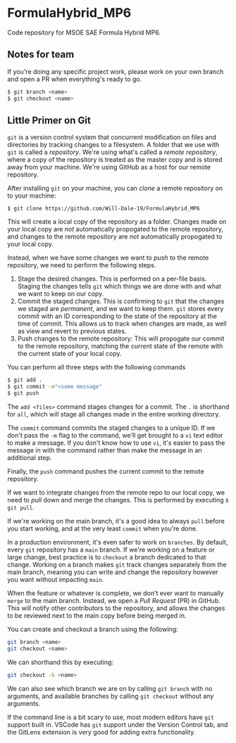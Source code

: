 # FormulaHybrid_MP6
Code repository for MSOE SAE Formula Hybrid MP6.

## Notes for team
If you're doing any specific project work, please work on your own branch and open a PR when everything's ready to go. 

```sh
$ git branch <name>
$ git checkout <name>
```
## Little Primer on Git
`git` is a version control system that concurrent modification on files and directories by tracking changes to a filesystem. 
A folder that we use with `git` is called a *repository*. 
We're using what's called a *remote repository*, where a copy of the repository is treated as the master copy and is stored away from your machine. 
We're using GitHub as a host for our remote repository. 

After installing `git` on your machine, you can *clone* a remote repository on to your machine:
```
$ git clone https://github.com/Will-Dale-19/FormulaHybrid_MP6
```

This will create a local copy of the repository as a folder. Changes made on your local copy are *not* automatically propogated to the remote repository,
and changes to the remote repository are *not* automatically propogated to your local copy. 

Instead, when we have some changes we want to *push* to the remote repository, we need to perform the following steps. 
1. Stage the desired changes. This is performed on a per-file basis. Staging the changes tells `git` which things we are done with and what we want to keep on our copy. 
2. Commit the staged changes. This is confirming to `git` that the changes we staged are *permanent*, and we want to keep them. 
`git` stores every commit with an ID corresponding to the state of the repository at the time of commit. This allows us to track when changes are made, as well as view and revert to previous states. 
3. Push changes to the remote repository: This will propogate our commit to the remote repository, matching the current state of the remote with the current state of your local copy. 

You can perform all three steps with the following commands
```sh
$ git add .
$ git commit -m"<some message"
$ git push
```
The `add <files>` command stages changes for a commit. The `.` is shorthand for `all`, which will stage all changes made in the entire working directory. 

The `commit` command commits the staged changes to a unique ID. If we don't pass the `-m` flag to the command, we'll get brought to a `vi` text editor to make a message. If you don't know how to use `vi`, it's easier to pass the message in with the command rather than make the message in an additional step. 

Finally, the `push` command pushes the current commit to the remote repository. 

If we want to integrate changes from the remote repo to our local copy, we need to *pull* down and merge the changes. 
This is performed by executing `$ git pull`. 

If we're working on the main branch, it's a good idea to always `pull` before you start working, and at the very least `commit` when you're done. 

In a production environment, it's even safer to work on `branches`. 
By default, every `git` repository has a `main` branch. If we're working on a feature or large change, best practice is to `checkout` a branch dedicated to that change. Working on a branch makes `git` track changes separately from the main branch, meaning you can write and change the repository however you want without impacting `main`. 

When the feature or whatever is complete, we don't ever want to manually `merge` to the main branch. Instead, we open a *Pull Request* (PR) in GitHub.
This will notify other contributors to the repository, and allows the changes to be reviewed next to the main copy before being merged in. 

You can create and checkout a branch using the following:
```sh
git branch <name>
git checkout <name>
```
We can shorthand this by executing:
```sh
git checkout -b <name>
```
We can also see which branch we are on by calling `git branch` with no arguments, and available branches by calling `git checkout` without any arguments.

If the command line is a bit scary to use, most modern editors have `git` support built in. VSCode has `git` support under the Version Control tab, and the GitLens extension is very good for adding extra functionality. 
